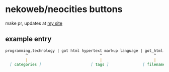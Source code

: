 # nekoweb/neocities buttons
make pr, updates at [my site](https://thnlqd.nekoweb.org/#buttons-galore)

## example entry
```md
programming,technology | got html hypertext markup language | got_html.gif | got html? button
         ^                                ^                       ^                 ^
         |                                |                       |                 |
  [ categories ]                      [ tags ]               [ filename ]     [ description ]
```
